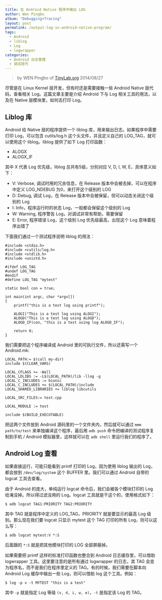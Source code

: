 ```yaml
---
title: 在 Android Native 程序中输出 LOG
author: Wen Pingbo
album: "Debugging+Tracing"
layout: post
permalink: /output-log-in-android-native-program/
tags:
  - Android
  - liblog
  - Log
  - logwrapper
categories:
  - Android 日志管理
  - 调试技巧
---
```


> by WEN Pingbo of [TinyLab.org][2]
> 2014/08/27

尽管是在 Linux Kernel 层开发，但有时还是需要接触一些 Android Native 层代码，查看相关 Log。这篇文章主要是介绍 Android 下与 Log 相关工具的用法，以及在 Native 层模块里，如何去打印 Log。

## Liblog 库

Android 给 Native 层的程序提供一个 liblog 库，用来输出日志。如果程序中需要打印 Log，可以包含 cutils/log.h 这个头文件，并且定义自己的 LOG_TAG，就可以使用这个 liblog。liblog 提供了如下 Log 打印函数：

  * ALOGX
  * ALOGX_IF

其中 X 代表 Log 优先级，liblog 总共有5级，分别对应 V, D, I, W, E，具体意义如下：

  * V: Verbose, 调试时用的冗余信息，在 Release 版本中会被去掉，可以在程序中定义 LOG_NDEBUG 为0，来打开这个级别的 LOG
  * D: Debug, 调试 Log，在 Release 版本中会被保留，但可以动态关闭这个级别的 Log
  * I: Info，程序运行时的状态 Log，一般都会保留这个级别的 Log
  * W: Warning, 程序警告 Log，对调试非常有帮助，需要保留
  * E: Error, 程序错误 Log，这个级别 Log 优先级最高，出现这个 Log 意味着程序出错了

下面我们通过一个测试程序说明 liblog 的用法：

    #include <stdio.h>
    #include <cutils/log.h>
    #include <stdlib.h>
    #include <unistd.h>
    
    #ifdef LOG_TAG
    #undef LOG_TAG
    #endif
    #define LOG_TAG "mytest"
    
    static bool con = true;
    
    int main(int argc, char *argv[])
    {
        printf("this is a test log using printf");
    
        ALOGI("This is a test log using ALOGI");
        ALOGD("This is a test log using ALOGD");
        ALOGD_IF(con, "this is a test using log ALOGD_IF");
    
        return 0;
    }


我们需要把这个程序编译成 Android 里的可执行文件，所以还需写一个 Android.mk:

    LOCAL_PATH:= $(call my-dir)
    include $(CLEAR_VARS)
    
    LOCAL_CFLAGS += -Wall
    LOCAL_LDLIBS := -L$(LOCAL_PATH)/lib -llog -g
    LOCAL_C_INCLUDES := bionic
    LOCAL_C_INCLUDES += $(LOCAL_PATH)/include
    LOCAL_SHARED_LIBRARIES += liblog libcutils
    
    LOCAL_SRC_FILES:= test.cpp
    
    LOCAL_MODULE := test
    
    include $(BUILD_EXECUTABLE)


把这两个文件放到 Android 源码里的一个文件夹内，然后就可以通过 `mmm path/to/test` 来单独编译这个程序，最后用 `adb push` 命令把编译的测试程序复制到手机 / Android 模拟器里，这样就可以在 `adb shell` 里运行我们的程序了。

## Android Log 查看

如果直接运行，可能只能看到 printf 打印的 Log，因为使用 liblog 输出的 Log，都会放到 `/dev/log/system` 这个 BUFFER 里。我们可以通过 Android 自带的 logcat 工具去查看。

由于 Android 的庞大，单纯运行 logcat 命令后，我们会被各个模块打印的 Log 给淹没掉。所以得过滤没用的 Log。logcat 工具就是干这个的，使用格式如下：

    $ adb logcat TAG1:PRIORITY TAG2:PRIORITY


其中 TAG 就是程序中定义的 LOG_TAG，PRIORITY 就是要显示的最高 Log 级别。那么现在我们要 logcat 只显示 mytest 这个 TAG 打印的所有 Log，则可以这么写：

    $ adb logcat mytest:V *:S


后面跟的 `*:S` 就是把其他模块打印的 LOG 全部屏蔽掉。

如果需要把 printf 这样的标准打印函数也整合到 Android 日志缓存里，可以借助 logwrapper 工具。这里要注意的是所有通过 logwrapper 的日志，其 TAG 会变为程序名，而不是我们在程序里定义的 TAG。有的时候，我们需要在脚本向 Android Log 缓存中输出一些 Log，则可以借助 log 这个工具。例如：

    $ log -p v -t MYTEST "this is a test"


其中 `-p` 就是指定 Log 等级 `(v, d, i, w, e)`，`-t` 是指定该 Log 的 TAG。





 [2]: http://tinylab.org
